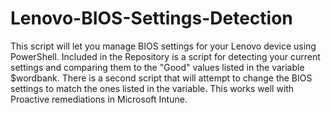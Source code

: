 # Lenovo-BIOS-Settings-Detection
This script will let you manage BIOS settings for your Lenovo device using PowerShell. Included in the Repository is a script for detecting your current settings and comparing them to the "Good" values listed in the variable $wordbank. There is a second script that will attempt to change the BIOS settings to match the ones listed in the variable. This works well with Proactive remediations in Microsoft Intune. 
